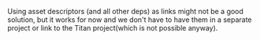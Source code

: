 
Using asset descriptors (and all other deps) as links might not be a good solution, but it works for now and we don't have to have them in a separate project or link to the Titan project(which is not possible anyway).
